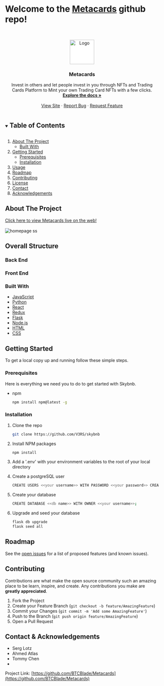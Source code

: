 # **Welcome to the [Metacards](https://github.com/BTCBlade/Metacards) github repo!**

<br />
<p align="center">
  <a href="https://github.com/V3RS/skybnb">
    <img src="https://skybnb.s3.amazonaws.com/logo.png" alt="Logo" width="80" height="80" style="background-color:white">
  </a>

  <h3 align="center">Metacards</h3>

  <p align="center">
    Invest in others and let people invest in you through NFTs and Trading Cards
    Platform to Mint your own Trading Card NFTs with a few clicks. 
    <br />
    <a href="https://github.com/BTCBlade/Metacards/wiki"><strong>Explore the docs »</strong></a>
    <br />
    <br />
    <a href="https://github.com/BTCBlade/Metacards">View Site</a>
    ·
    <a href="https://github.com/BTCBlade/Metacards/issues">Report Bug</a>
    ·
    <a href="https://github.com/BTCBlade/Metacards/issues">Request Feature</a>
  </p>
</p>

<!-- TABLE OF CONTENTS -->
<details open="open">
  <summary><h2 style="display: inline-block">Table of Contents</h2></summary>
  <ol>
    <li>
      <a href="#about-the-project">About The Project</a>
      <ul>
        <li><a href="#built-with">Built With</a></li>
      </ul>
    </li>
    <li>
      <a href="#getting-started">Getting Started</a>
      <ul>
        <li><a href="#prerequisites">Prerequisites</a></li>
        <li><a href="#installation">Installation</a></li>
      </ul>
    </li>
    <li><a href="#usage">Usage</a></li>
    <li><a href="#roadmap">Roadmap</a></li>
    <li><a href="#contributing">Contributing</a></li>
    <li><a href="#license">License</a></li>
    <li><a href="#contact">Contact</a></li>
    <li><a href="#acknowledgements">Acknowledgements</a></li>
  </ol>
</details>

<!-- ABOUT THE PROJECT -->

## About The Project

[Click here to view Metacards live on the web!](https://skybnb-app.herokuapp.com/)
<br>
</br>
<img src="https://live.staticflickr.com/65535/51119844308_178cd91ae2_h.jpg" alt="homepage ss" />

## Overall Structure

### Back End



### Front End



### Built With

- [JavaScript](https://www.javascript.com/)
- [Python](https://www.python.org/)
- [React](https://reactjs.org/)
- [Redux](https://redux.js.org/)
- [Flask](https://flask-doc.readthedocs.io/en/latest/)
- [Node.js](https://nodejs.org/en/)
- [HTML](https://html.com/)
- [CSS](http://www.css3.info/)

<!-- GETTING STARTED -->

## Getting Started

To get a local copy up and running follow these simple steps.

### Prerequisites

Here is everything we need you to do to get started with Skybnb.

- npm
  ```sh
  npm install npm@latest -g
  ```

### Installation

1. Clone the repo
   ```sh
   git clone https://github.com/V3RS/skybnb
   ```
2. Install NPM packages
   ```sh
   npm install
   ```
3. Add a '.env' with your environment variables to the root of your local directory

4. Create a postgreSQL user
   ```sh
   CREATE USERS <<your username>> WITH PASSWORD <<your password>> CREATEDB;
   ```
5. Create your database
   ```sh
   CREATE DATABASE <<db name>> WITH OWNER <<your username>>;
   ```
6. Upgrade and seed your database
   ```sh
   flask db upgrade
   flask seed all
   ```

<!-- USAGE EXAMPLES -->

<!-- ## Usage

### An easy-to-use login with a pre-configured Demo User.

![demo-login gif](imgs/demo-login.gif)

### Search for Music Videos by title, artist, or genre.

![search gif](imgs/search.gif)

### Leave a rating and a comment on a Music Video.

![rating gif](imgs/reviews.gif) -->

<!-- ### Add a Music Video to your list
![My List](site-images/my-list.gif) -->
<!-- ## Obstacles -->

<!-- ROADMAP -->

## Roadmap

See the [open issues](https://github.com/V3RS/skybnb/issues) for a list of proposed features (and known issues).

<!-- CONTRIBUTING -->

## Contributing

Contributions are what make the open source community such an amazing place to be learn, inspire, and create. Any contributions you make are **greatly appreciated**.

1. Fork the Project
2. Create your Feature Branch (`git checkout -b feature/AmazingFeature`)
3. Commit your Changes (`git commit -m 'Add some AmazingFeature'`)
4. Push to the Branch (`git push origin feature/AmazingFeature`)
5. Open a Pull Request

<!-- CONTACT -->

## Contact & Acknowledgements

- Serg Lotz
- Ahmed Atlas
- Tommy Chen
- 

Project Link: [https://github.com/BTCBlade/Metacards](https://github.com/BTCBlade/Metacards)
